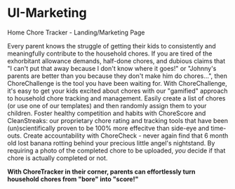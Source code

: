 # UI-Marketing
Home Chore Tracker - Landing/Marketing Page

Every parent knows the struggle of getting their kids to consistently and meaningfully contribute to the household chores. If you are tired of the exhorbitant allowance demands, half-done chores, and dubious claims that "I can't put that away because I don't know where it goes!" or "Johnny's parents are better than you because they don't make him do chores...", then ChoreChallenge is the tool you have been waiting for. With ChoreChallenge, it's easy to get your kids excited about chores with our "gamified" approach to household chore tracking and management. Easily create a list of chores (or use one of our templates) and then randomly assign them to your children. Foster healthy competition and habits with ChoreScore and CleanStreaks: our proprietary chore rating and tracking tools that have been (un)scientifically proven to be 100% more effecitve than side-eye and time-outs. Create accountability with  ChoreCheck - never again find that 6 month old lost banana rotting behind your precious little angel's nightstand. By requiring a photo of the completed chore to be uploaded, _you_ decide if that chore is actually completed or not. 

**With ChoreTracker in their corner, parents can effortlessly turn household chores from "bore" into "score!"**
